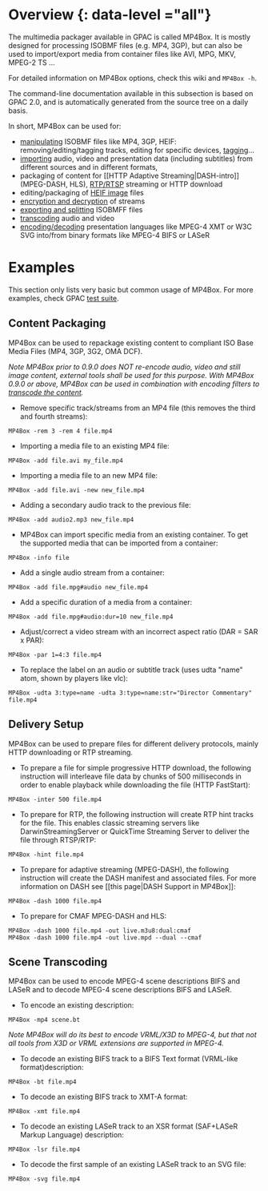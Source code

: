 # Overview {: data-level ="all"}

The multimedia packager available in GPAC is called MP4Box. It is mostly designed for processing ISOBMF files (e.g. MP4, 3GP), but can also be used to import/export media from container files like AVI, MPG, MKV, MPEG-2 TS ...

For detailed information on MP4Box options, check this wiki and `MP4Box -h`.

The command-line documentation available in this subsection is based on GPAC 2.0, and is automatically generated from the source tree on a daily basis.

In short, MP4Box can be used for:

* [manipulating](mp4box-gen-opts) ISOBMF files like MP4, 3GP, HEIF: removing/editing/tagging tracks, editing for specific devices, [tagging](mp4box-other-opts#tagging-support)... 
* [importing](mp4box-import-opts) audio, video and presentation data (including subtitles) from different sources and in different formats,
* packaging of content for [[HTTP Adaptive Streaming|DASH-intro]]  (MPEG-DASH, HLS), [RTP/RTSP](mp4box-other-opts#hinting-options) streaming or HTTP download
* editing/packaging of [HEIF image](mp4box-meta-opts) files
* [encryption and decryption](mp4box-gen-opts#encryptiondecryption-options) of streams
* [exporting and splitting](mp4box-dump-opts) ISOBMFF files
* [transcoding](mp4box-filters) audio and video
* [encoding/decoding](mp4box-scene-opts) presentation languages like MPEG-4 XMT or W3C SVG into/from binary formats like MPEG-4 BIFS or LASeR


# Examples

This section only lists very basic but common usage of MP4Box. For more examples, check GPAC [test suite](https://github.com/gpac/testsuite).

## Content Packaging

MP4Box can be used to repackage existing content to compliant ISO Base Media Files (MP4, 3GP, 3G2, OMA DCF). 

_Note  MP4Box prior to 0.9.0 does NOT re-encode audio, video and still image content, external tools shall be used for this purpose. With MP4Box 0.9.0 or above, MP4Box can be used in combination with encoding filters to [transcode the content](mp4box-filters)._

*   Remove specific track/streams from an MP4 file (this removes the third and fourth streams):

`MP4Box -rem 3 -rem 4 file.mp4`

*   Importing a media file to an existing MP4 file:

`MP4Box -add file.avi my_file.mp4`

*   Importing a media file to an new MP4 file:

`MP4Box -add file.avi -new new_file.mp4`

*   Adding a secondary audio track to the previous file:

`MP4Box -add audio2.mp3 new_file.mp4`

*   MP4Box can import specific media from an existing container. To get the supported media that can be imported from a container:

`MP4Box -info file`

*   Add a single audio stream  from a container:

`MP4Box -add file.mpg#audio new_file.mp4`

*   Add a specific duration of a media from a container:

`MP4Box -add file.mpg#audio:dur=10 new_file.mp4`

*   Adjust/correct a video stream with an incorrect aspect ratio (DAR = SAR x PAR):

`MP4Box -par 1=4:3 file.mp4`

*   To replace the label on an audio or subtitle track (uses udta "name" atom, shown by players like vlc):

`MP4Box -udta 3:type=name -udta 3:type=name:str="Director Commentary" file.mp4`

## Delivery Setup

MP4Box can be used to prepare files for different delivery protocols, mainly HTTP downloading or RTP streaming.

*   To prepare a file for simple progressive HTTP download, the following instruction will interleave file data by chunks of 500 milliseconds in order to enable playback while downloading the file (HTTP FastStart):

`MP4Box -inter 500 file.mp4`

*   To prepare for RTP, the following instruction will create RTP hint tracks for the file. This enables classic streaming servers like DarwinStreamingServer or QuickTime Streaming Server to deliver the file through RTSP/RTP:

`MP4Box -hint file.mp4`

*   To prepare for adaptive streaming (MPEG-DASH), the following instruction will create the DASH manifest and associated files. For more information on DASH see [[this page|DASH Support in MP4Box]]:

`MP4Box -dash 1000 file.mp4`

*   To prepare for CMAF MPEG-DASH and HLS:

```
MP4Box -dash 1000 file.mp4 -out live.m3u8:dual:cmaf
MP4Box -dash 1000 file.mp4 -out live.mpd --dual --cmaf
```

## Scene Transcoding

MP4Box can be used to encode MPEG-4 scene descriptions BIFS and LASeR and to decode MPEG-4 scene descriptions BIFS and LASeR.

*   To encode an existing description:

`MP4Box -mp4 scene.bt`

_Note MP4Box will do its best to encode VRML/X3D to MPEG-4, but that not all tools from X3D or VRML extensions are supported in MPEG-4._

*   To decode an existing BIFS track to a BIFS Text format (VRML-like format)description:

`MP4Box -bt file.mp4`

*   To decode an existing BIFS track to XMT-A format:

`MP4Box -xmt file.mp4`

*   To decode an existing LASeR track to an XSR format (SAF+LASeR Markup Language) description:

`MP4Box -lsr file.mp4`

*   To decode the first sample of an existing LASeR track to an SVG file:

`MP4Box -svg file.mp4`


